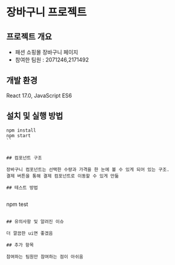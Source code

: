# 장바구니 프로젝트

## 프로젝트 개요

- 패션 쇼핑몰 장바구니 페이지
- 참여한 팀원 : 2071246,2171492

## 개발 환경


React 17.0, JavaScript ES6

## 설치 및 실행 방법

```
npm install
npm start
``


## 컴포넌트 구조

장바구니 컴포넌트는 선택한 수량과 가격을 한 눈에 볼 수 있게 되어 있는 구조.
결제 버튼을 통해 결제 컴포넌트로 이동할 수 있게 만듦

## 테스트 방법


```
npm test
```

## 유의사항 및 알려진 이슈

더 깔끔한 ui면 좋겠음

## 추가 항목

참여하는 팀원만 참여하는 점이 아쉬움